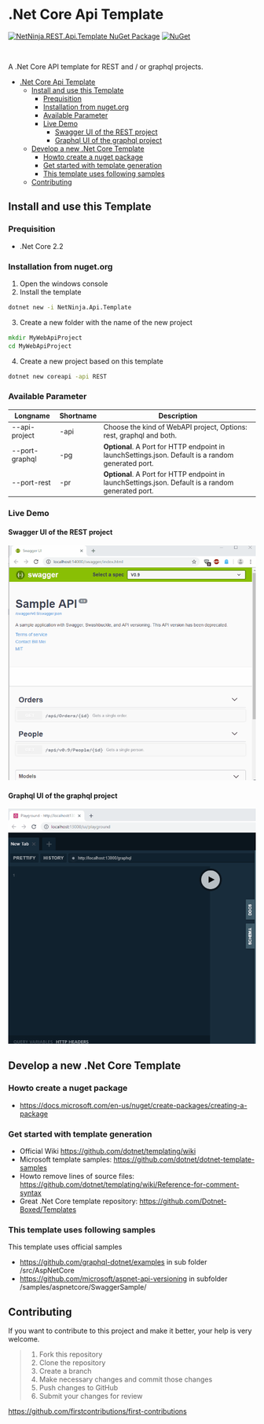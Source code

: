 # .Net Core Api Template

[![NetNinja.REST.Api.Template NuGet Package](https://img.shields.io/badge/nuget-1.0.3-blue)](https://www.nuget.org/packages/NetNinja.REST.Api.Template/) [![NuGet](https://img.shields.io/nuget/dt/NetNinja.REST.Api.Template.svg)](https://www.nuget.org/packages/NetNinja.REST.Api.Template/)

<br/>

A .Net Core API template for REST and / or graphql projects.

- [.Net Core Api Template](#net-core-api-template)
  - [Install and use this Template](#install-and-use-this-template)
    - [Prequisition](#prequisition)
    - [Installation from nuget.org](#installation-from-nugetorg)
    - [Available Parameter](#available-parameter)
    - [Live Demo](#live-demo)
      - [Swagger UI of the REST project](#swagger-ui-of-the-rest-project)
      - [Graphql UI of the graphql project](#graphql-ui-of-the-graphql-project)
  - [Develop a new .Net Core Template](#develop-a-new-net-core-template)
    - [Howto create a nuget package](#howto-create-a-nuget-package)
    - [Get started with template generation](#get-started-with-template-generation)
    - [This template uses following samples](#this-template-uses-following-samples)
  - [Contributing](#contributing)

## Install and use this Template 

### Prequisition 

* .Net Core 2.2


### Installation from nuget.org
 
1. Open the windows console
2. Install the template

```bat
dotnet new -i NetNinja.Api.Template
```

3. Create a new folder with the name of the new project

```bat
mkdir MyWebApiProject
cd MyWebApiProject
```

4. Create a new project based on this template

```bat
dotnet new coreapi -api REST 
```

 ### Available Parameter

Longname      |Shortname     | Description  
 -------------| -------------|-------------
 --api-project| -api         | Choose the kind of WebAPI project, Options: rest, graphql and both.
  --port-graphql | -pg         | **Optional**. A Port for HTTP endpoint in launchSettings.json. Default is a random generated port.
   --port-rest | -pr         | **Optional**. A Port for HTTP endpoint in launchSettings.json. Default is a random generated port.

### Live Demo

#### Swagger UI of the REST project
![Swagger Demo](/Images/swagger-demo.gif)


#### Graphql UI of the graphql project
![Graphql Demo](/Images/graphql-demo.gif)


## Develop a new .Net Core Template

### Howto create a nuget package
* https://docs.microsoft.com/en-us/nuget/create-packages/creating-a-package

### Get started with template generation

* Official Wiki https://github.com/dotnet/templating/wiki
* Microsoft template samples: https://github.com/dotnet/dotnet-template-samples
* Howto remove lines of source files: https://github.com/dotnet/templating/wiki/Reference-for-comment-syntax
* Great .Net Core template repository: https://github.com/Dotnet-Boxed/Templates
 
### This template uses following samples
 
 This template uses official samples
 * https://github.com/graphql-dotnet/examples in sub folder /src/AspNetCore
 * https://github.com/microsoft/aspnet-api-versioning in subfolder /samples/aspnetcore/SwaggerSample/
 

## Contributing
If you want to contribute to this project and make it better, your help is very welcome.

>1. Fork this repository
>2. Clone the repository
>3. Create a branch
>4. Make necessary changes and commit those changes
>5. Push changes to GitHub
>6. Submit your changes for review

https://github.com/firstcontributions/first-contributions
